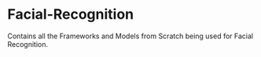 # Facial-Recognition

Contains all the Frameworks and Models from Scratch being used for Facial Recognition.

